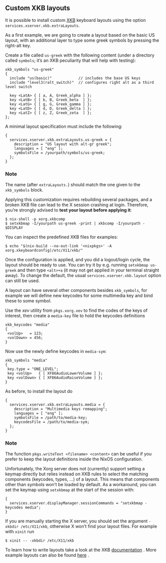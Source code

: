 ## Custom XKB layouts

It is possible to install custom [XKB](https://en.wikipedia.org/wiki/X_keyboard_extension) keyboard layouts using the option `services.xserver.xkb.extraLayouts`.

As a first example, we are going to create a layout based on the basic US layout, with an additional layer to type some greek symbols by pressing the right-alt key.

Create a file called `us-greek` with the following content (under a directory called `symbols`; it’s an XKB peculiarity that will help with testing):

```programlisting
xkb_symbols "us-greek"
{
  include "us(basic)"            // includes the base US keys
  include "level3(ralt_switch)"  // configures right alt as a third level switch

  key <LatA> { [ a, A, Greek_alpha ] };
  key <LatB> { [ b, B, Greek_beta  ] };
  key <LatG> { [ g, G, Greek_gamma ] };
  key <LatD> { [ d, D, Greek_delta ] };
  key <LatZ> { [ z, Z, Greek_zeta  ] };
};
```

A minimal layout specification must include the following:

```programlisting
{
  services.xserver.xkb.extraLayouts.us-greek = {
    description = "US layout with alt-gr greek";
    languages = [ "eng" ];
    symbolsFile = /yourpath/symbols/us-greek;
  };
}
```

### Note

The name (after `extraLayouts.`) should match the one given to the `xkb_symbols` block.

Applying this customization requires rebuilding several packages, and a broken XKB file can lead to the X session crashing at login. Therefore, you’re strongly advised to **test your layout before applying it**:

```programlisting
$ nix-shell -p xorg.xkbcomp
$ setxkbmap -I/yourpath us-greek -print | xkbcomp -I/yourpath - $DISPLAY
```

You can inspect the predefined XKB files for examples:

```programlisting
$ echo "$(nix-build --no-out-link '<nixpkgs>' -A xorg.xkeyboardconfig)/etc/X11/xkb/"
```

Once the configuration is applied, and you did a logout/login cycle, the layout should be ready to use. You can try it by e.g. running `setxkbmap us-greek` and then type `<alt>+a` (it may not get applied in your terminal straight away). To change the default, the usual `services.xserver.xkb.layout` option can still be used.

A layout can have several other components besides `xkb_symbols`, for example we will define new keycodes for some multimedia key and bind these to some symbol.

Use the _xev_ utility from `pkgs.xorg.xev` to find the codes of the keys of interest, then create a `media-key` file to hold the keycodes definitions

```programlisting
xkb_keycodes "media"
{
 <volUp>   = 123;
 <volDown> = 456;
}
```

Now use the newly define keycodes in `media-sym`:

```programlisting
xkb_symbols "media"
{
 key.type = "ONE_LEVEL";
 key <volUp>   { [ XF86AudioLowerVolume ] };
 key <volDown> { [ XF86AudioRaiseVolume ] };
}
```

As before, to install the layout do

```programlisting
{
  services.xserver.xkb.extraLayouts.media = {
    description = "Multimedia keys remapping";
    languages = [ "eng" ];
    symbolsFile = /path/to/media-key;
    keycodesFile = /path/to/media-sym;
  };
}
```

### Note

The function `pkgs.writeText <filename> <content>` can be useful if you prefer to keep the layout definitions inside the NixOS configuration.

Unfortunately, the Xorg server does not (currently) support setting a keymap directly but relies instead on XKB rules to select the matching components (keycodes, types, …) of a layout. This means that components other than symbols won’t be loaded by default. As a workaround, you can set the keymap using `setxkbmap` at the start of the session with:

```programlisting
{
  services.xserver.displayManager.sessionCommands = "setxkbmap -keycodes media";
}
```

If you are manually starting the X server, you should set the argument `-xkbdir /etc/X11/xkb`, otherwise X won’t find your layout files. For example with `xinit` run

```programlisting
$ xinit -- -xkbdir /etc/X11/xkb
```

To learn how to write layouts take a look at the XKB [documentation](https://www.x.org/releases/current/doc/xorg-docs/input/XKB-Enhancing.html#Defining_New_Layouts) . More example layouts can also be found [here](https://wiki.archlinux.org/index.php/X_KeyBoard_extension#Basic_examples) .
